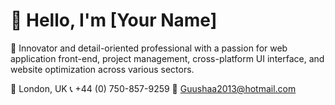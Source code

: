 # 👋 Hello, I'm [Your Name]

🚀 Innovator and detail-oriented professional with a passion for web application front-end, project management, cross-platform UI interface, and website optimization across various sectors.



🏡 London, UK
📞 +44 (0) 750-857-9259
📧 [Guushaa2013@hotmail.com](mailto:Guushaa2013@hotmail.com)

